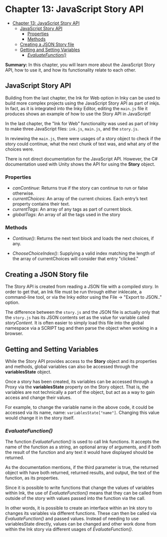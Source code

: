 # Chapter 13: JavaScript Story API

- [Chapter 13: JavaScript Story API](#chapter-13-javascript-story-api)
  - [JavaScript Story API](#javascript-story-api)
    - [Properties](#properties)
    - [Methods](#methods)
  - [Creating a JSON Story file](#creating-a-json-story-file)
  - [Getting and Setting Variables](#getting-and-setting-variables)
    - [*EvaluateFunction()*](#evaluatefunction)

**Summary:** In this chapter, you will learn more about the JavaScript Story API, how to use it, and how its functionality relate to each other.

## JavaScript Story API

Building from the last chapter, the Ink for Web option in Inky can be used to build more complex projects using the JavaScript Story API as part of inkjs. In fact, as it is integrated into the Inky Editor, editing the `main.js` file it produces shows an example of how to use the Story API in JavaScript!

In the last chapter, the "Ink for Web" functionality was used as part of Inky to make three JavaScript files: `ink.js`, `main.js`, and the `story.js`.

In reviewing the `main.js`, there were usages of a story object to check if the story could continue, what the next chunk of text was, and what any of the choices were.

There is not direct documentation for the JavaScript API. However, the C# documentation used with Unity shows the API for using the **Story** object.

### Properties

- *canContinue*: Returns true if the story can continue to run or false otherwise.
- *currentChoices*: An array of the current choices. Each entry’s text property contains their text.
- *currentTags*: An array of any tags as part of current block.
- *globalTags*: An array of all the tags used in the story

### Methods

- *Continue()*: Returns the next text block and loads the next choices, if any.

- *ChooseChoiceIndex()*: Supplying a valid index matching the length of the array of currentChoices will consider that entry "clicked."

## Creating a JSON Story file

The Story API is created from reading a JSON file with a compiled story. In order to get that, an Ink file must be run through either inklecate, a command-line tool, or via the Inky editor using the File -> "Export to JSON.." option.

The difference between the `story.js` and the JSON file is actually only that the `story.js` has its JSON contents set as the value for variable called *storyContent*. It is often easier to simply load this file into the global namespace via a SCRIPT tag and then parse the object when working in a browser.

## Getting and Setting Variables

While the Story API provides access to the **Story** object and its properties and methods, global variables can also be accessed through the **variablesState** object.

Once a story has been created, its variables can be accessed through a Proxy via the **variablesState** property on the Story object. That is, the variables are not technically a part of the object, but act as a way to gain access and change their values.

For example, to change the variable name in the above code, it could be accessed via its name, name: `variablesState["name"]`. Changing this value would change it in the story itself.

### *EvaluateFunction()*

The function *EvaluateFunction()* is used to call Ink functions. It accepts the name of the function as a string, an optional array of arguments, and if both the result of the function and any text it would have displayed should be returned.

As the documentation mentions, if the third parameter is true, the returned object with have both returned, returned results, and output, the text of the function, as its properties.

Since it is possible to write functions that change the values of variables within Ink, the use of *EvaluateFunction()* means that they can be called from outside of the story with values passed into the function via the call.

In other words, it is possible to create an interface within an Ink story to changes its variables via different functions. These can then be called via *EvaluateFunction()* and passed values. Instead of needing to use variablesState directly, values can be changed and other work done from within the Ink story via different usages of *EvaluateFunction()*.
